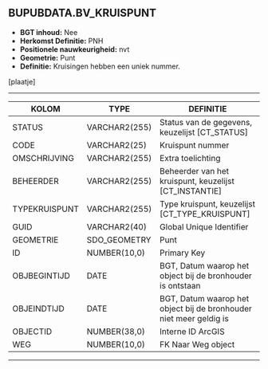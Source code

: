 ﻿## BUPUBDATA.BV_KRUISPUNT


* __BGT inhoud:__ Nee
* __Herkomst Definitie:__ PNH
* __Positionele nauwkeurigheid:__ nvt
* __Geometrie:__ Punt
* __Definitie:__ Kruisingen hebben een uniek nummer.

[plaatje]

***

|KOLOM                           	|TYPE          	|DEFINITIE|
|------                          	|----          	|-----    |
|STATUS                          	|VARCHAR2(255) 	|Status van de gegevens, keuzelijst [CT_STATUS]|
|CODE                            	|VARCHAR2(25)  	|Kruispunt nummer|
|OMSCHRIJVING                    	|VARCHAR2(255) 	|Extra toelichting|
|BEHEERDER                       	|VARCHAR2(255) 	|Beheerder van het kruispunt, keuzelijst [CT_INSTANTIE]|
|TYPEKRUISPUNT						|VARCHAR2(255) 	|Type kruispunt, keuzelijst [CT_TYPE_KRUISPUNT]|
|GUID                            	|VARCHAR2(40)  	|Global Unique Identifier|
|GEOMETRIE                       	|SDO_GEOMETRY  	|Punt|
|ID                              	|NUMBER(10,0)  	|Primary Key|
|OBJBEGINTIJD                    	|DATE          	|BGT, Datum waarop het object bij de bronhouder is ontstaan|
|OBJEINDTIJD                     	|DATE          	|BGT, Datum waarop het object bij de bronhouder niet meer geldig is|
|OBJECTID                        	|NUMBER(38,0)   |Interne ID ArcGIS|
|WEG                             	|NUMBER(10,0)  	|FK Naar Weg object|

***
